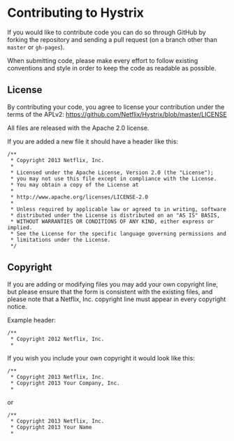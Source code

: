 # Contributing to Hystrix

If you would like to contribute code you can do so through GitHub by forking the repository and sending a pull request (on a branch other than `master` or `gh-pages`).

When submitting code, please make every effort to follow existing conventions and style in order to keep the code as readable as possible.

## License

By contributing your code, you agree to license your contribution under the terms of the APLv2: https://github.com/Netflix/Hystrix/blob/master/LICENSE

All files are released with the Apache 2.0 license.

If you are added a new file it should have a header like this:

```
/**
 * Copyright 2013 Netflix, Inc.
 * 
 * Licensed under the Apache License, Version 2.0 (the "License");
 * you may not use this file except in compliance with the License.
 * You may obtain a copy of the License at
 * 
 * http://www.apache.org/licenses/LICENSE-2.0
 * 
 * Unless required by applicable law or agreed to in writing, software
 * distributed under the License is distributed on an "AS IS" BASIS,
 * WITHOUT WARRANTIES OR CONDITIONS OF ANY KIND, either express or implied.
 * See the License for the specific language governing permissions and
 * limitations under the License.
 */
 ```

## Copyright

If you are adding or modifying files you may add your own copyright line, but please ensure that the form is consistent with the existing files, and please note that a Netflix, Inc. copyright line must appear in every copyright notice. 

Example header:

```
/**
 * Copyright 2012 Netflix, Inc.
 * 
```

If you wish you include your own copyright it would look like this:

```
/**
 * Copyright 2013 Netflix, Inc.
 * Copyright 2013 Your Company, Inc.
 * 
```

or

```
/**
 * Copyright 2013 Netflix, Inc.
 * Copyright 2013 Your Name
 * 
```
